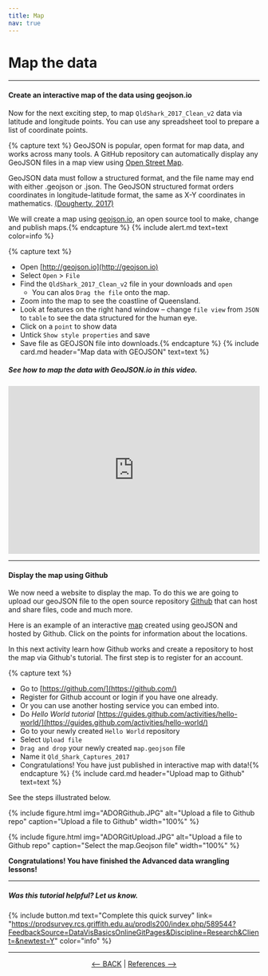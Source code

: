 ```yaml
---
title: Map
nav: true
---
```

# Map the data
----
#### Create an interactive map of the data using geojson.io

Now for the next exciting step, to map `QldShark_2017_Clean_v2` data via latitude and longitude points.  You can use any spreadsheet tool to prepare a list of coordinate points.   

{% capture text %}
GeoJSON is popular, open format for map data, and works across many tools.  A GitHub repository can automatically display any GeoJSON files in a map view using [Open Street Map](https://www.openstreetmap.org).

GeoJSON data must follow a structured format, and the file name may end with either .geojson or .json. The GeoJSON structured format orders coordinates in longitude-latitude format, the same as X-Y coordinates in mathematics. [(Dougherty, 2017)](https://datavizforall.org/convert-geojson.html)

We will create a map using [geojson.io](http://geojson.io), an open source tool to make, change and publish maps.{% endcapture %}
{% include alert.md text=text color=info %}

{% capture text %}
- Open [http://geojson.io](http://geojson.io)
- Select `Open` > `File` 
- Find the  `QldShark_2017_Clean_v2` file in your downloads and `open`
    -  You can alos `Drag the file` onto the map.  
- Zoom into the map to see the coastline of Queensland. 
- Look at features on the right hand window – change  `file view`  from  `JSON`  to  `table`  to see the data structured for the human eye. 
- Click on a  `point`  to show data 
- Untick  `Show style properties`  and save
- Save file as GEOJSON file into downloads.{% endcapture %} {% include card.md header="Map data with GEOJSON" text=text %}

##### See how to map the data with GeoJSON.io in this video.

<div style="padding:66.59% 0 0 0;position:relative;"><iframe src="https://player.vimeo.com/video/787446253?h=4655fa0b1b&amp;badge=0&amp;autopause=0&amp;player_id=0&amp;app_id=58479" frameborder="0" allow="autoplay; fullscreen; picture-in-picture" allowfullscreen style="position:absolute;top:0;left:0;width:100%;height:100%;" title="Map a dataset using geojson.io"></iframe></div><script src="https://player.vimeo.com/api/player.js"></script>

----
#### Display the map using Github

We now need a website to display the map.  To do this we are going to upload our geoJSON file to the open source repository [Github](https://github.com/) that can host and share files, code and much more.

Here is an example of an interactive [map](https://github.com/stapletonsl/ClassData2019/blob/master/OzUnis.geojson) created using geoJSON and hosted by Github. Click on the points for information about the locations.

In this next activity learn how Github works and create a repository to host the map via Github's tutorial. The first step is to register for an account.

{% capture text %}
- Go to [https://github.com/](https://github.com/)
- Register for Github account or login if you have one already. 
- Or you can use another hosting service you can embed into.
- Do *Hello World tutorial* [https://guides.github.com/activities/hello-world/](https://guides.github.com/activities/hello-world/)
- Go to your newly created  `Hello World` repository
- Select  `Upload file`
- `Drag and drop`  your newly created  `map.geojson`  file 
- Name it  `Qld_Shark_Captures_2017`
- Congratulations!  You have just published in interactive map with data!{% endcapture %} {% include card.md header="Upload map to Github" text=text %}

See the steps illustrated below.


{% include figure.html img="ADORGithub.JPG" alt="Upload a file to Github repo" caption="Upload a file to Github" width="100%" %}


{% include figure.html img="ADORGitUpload.JPG" alt="Upload a file to Github repo" caption="Select the map.Geojson file" width="100%" %}


**Congratulations! You have finished the Advanced data wrangling lessons!**

----


##### Was this tutorial helpful? Let us know.

{% include button.md text="Complete this quick survey" link= "https://prodsurvey.rcs.griffith.edu.au/prodls200/index.php/589544?FeedbackSource=DataVisBasicsOnlineGitPages&Discipline=Research&Client=&newtest=Y" color="info" %}


----

<p align="center">
  <a href="https://griffithunilibrary.github.io/advanced-data-wrangle-2/content/5-tidy.html"><-- BACK</a> |
  <a href="https://griffithunilibrary.github.io/advanced-data-wrangle-2/content/7-references.html">References --></a>
</p>

